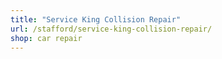 ```yaml
---
title: "Service King Collision Repair"
url: /stafford/service-king-collision-repair/
shop: car repair
---
```

